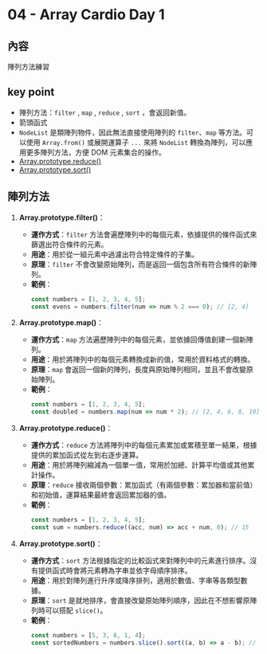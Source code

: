 # 04 - Array Cardio Day 1

## 內容
陣列方法練習

## key point

- 陣列方法：`filter` , `map` , `reduce` , `sort` ，會返回新值。
- 箭頭函式
- `NodeList` 是類陣列物件，因此無法直接使用陣列的 `filter`、`map` 等方法。可以使用 `Array.from()` 或展開運算子 `...` 來將 `NodeList` 轉換為陣列，可以應用更多陣列方法，方便 DOM 元素集合的操作。
- [Array.prototype.reduce()](https://developer.mozilla.org/en-US/docs/Web/JavaScript/Reference/Global_Objects/Array/reduce)
- [Array.prototype.sort()](https://developer.mozilla.org/en-US/docs/Web/JavaScript/Reference/Global_Objects/Array/sort)

## 陣列方法

1. **Array.prototype.filter()**：
   - **運作方式**：`filter` 方法會遍歷陣列中的每個元素，依據提供的條件函式來篩選出符合條件的元素。
   - **用途**：用於從一組元素中過濾出符合特定條件的子集。
   - **原理**：`filter` 不會改變原始陣列，而是返回一個包含所有符合條件的新陣列。
   - **範例**：
     ```javascript
     const numbers = [1, 2, 3, 4, 5];
     const evens = numbers.filter(num => num % 2 === 0); // [2, 4]
     ```

2. **Array.prototype.map()**：
   - **運作方式**：`map` 方法遍歷陣列中的每個元素，並依據回傳值創建一個新陣列。
   - **用途**：用於將陣列中的每個元素轉換成新的值，常用於資料格式的轉換。
   - **原理**：`map` 會返回一個新的陣列，長度與原始陣列相同，並且不會改變原始陣列。
   - **範例**：
     ```javascript
     const numbers = [1, 2, 3, 4, 5];
     const doubled = numbers.map(num => num * 2); // [2, 4, 6, 8, 10]
     ```

3. **Array.prototype.reduce()**：
   - **運作方式**：`reduce` 方法將陣列中的每個元素累加或累積至單一結果，根據提供的累加函式從左到右逐步運算。
   - **用途**：用於將陣列縮減為一個單一值，常用於加總、計算平均值或其他累計操作。
   - **原理**：`reduce` 接收兩個參數：累加函式（有兩個參數：累加器和當前值）和初始值，運算結果最終會返回累加器的值。
   - **範例**：
     ```javascript
     const numbers = [1, 2, 3, 4, 5];
     const sum = numbers.reduce((acc, num) => acc + num, 0); // 15
     ```

4. **Array.prototype.sort()**：
   - **運作方式**：`sort` 方法根據指定的比較函式來對陣列中的元素進行排序。沒有提供函式時會將元素轉為字串並依字母順序排序。
   - **用途**：用於對陣列進行升序或降序排列，適用於數值、字串等各類型數據。
   - **原理**：`sort` 是就地排序，會直接改變原始陣列順序，因此在不想影響原陣列時可以搭配 `slice()`。
   - **範例**：
     ```javascript
     const numbers = [5, 3, 8, 1, 4];
     const sortedNumbers = numbers.slice().sort((a, b) => a - b); // [1, 3, 4, 5, 8]
     ```